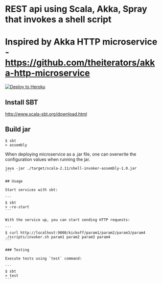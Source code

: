 # REST api using Scala, Akka, Spray that invokes a shell script

# Inspired by Akka HTTP microservice - https://github.com/theiterators/akka-http-microservice

[![Deploy to Heroku](https://www.herokucdn.com/deploy/button.png)](https://heroku.com/deploy)

## Install SBT

http://www.scala-sbt.org/download.html

## Build jar

```
$ sbt
> assembly
```

When deploying microservice as a .jar file, one can overwrite the configuration values when running the jar.

````
java -jar ./target/scala-2.11/shell-invoker-assembly-1.0.jar
```

## Usage

Start services with sbt:

```
$ sbt
> ~re-start
```

With the service up, you can start sending HTTP requests:

```
$ curl http://localhost:9000/kickoff/param1/param2/param3/param4
./scripts/invoker.sh param1 param2 param3 param4
```

### Testing

Execute tests using `test` command:

```
$ sbt
> test
```


